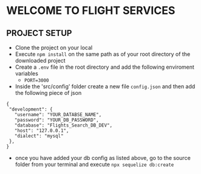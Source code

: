 # WELCOME TO FLIGHT SERVICES

## PROJECT SETUP
- Clone the project on your local 
- Execute `npm install` on the same path as of your root directory of the downloaded project
- Create a `.env` file in the root directory and add the following enviroment variables
  - `PORT=3000`
- Inside the 'src/config' folder create a new file `config.json` and then add the following piece of json

 ```
{
  "development": {
    "username": "YOUR_DATABSE_NAME",
    "password": "YOUR_DB_PASSWORD",
    "database": "Flights_Search_DB_DEV",
    "host": "127.0.0.1",
    "dialect": "mysql"
  },
}
```
- once you have added your db config as listed above, go to the source folder from your terminal and execute `npx sequelize db:create`
```
